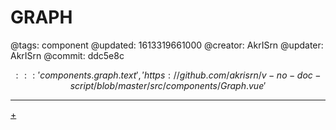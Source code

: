 # GRAPH

@tags: component
@updated: 1613319661000
@creator: AkrISrn
@updater: AkrISrn
@commit: ddc5e8c

$$::: 'components.graph.text', 'https://github.com/akrisrn/v-no-doc-script/blob/master/src/components/Graph.vue' $$

---

[+](/snippets/graph.md)
